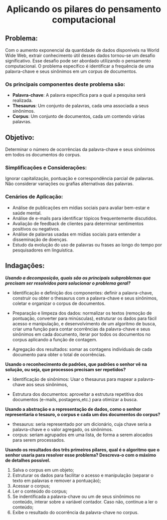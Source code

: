 <h1 align="center">Aplicando os pilares do pensamento computacional</h1>

## Problema:

Com o aumento exponencial da quantidade de dados disponíveis na World Wide Web, extrair conhecimento útil 
desses dados tornou-se um desafio significativo. Esse desafio pode ser abordado utilizando o pensamento 
computacional. O problema específico é identificar a frequência de uma palavra-chave e seus sinônimos em 
um corpus de documentos.

### Os principais componentes deste problema são:

- **Palavra-chave**: A palavra específica para a qual a pesquisa será realizada.
- **Thesaurus**: Um conjunto de palavras, cada uma associada a seus sinônimos.
- **Corpus**: Um conjunto de documentos, cada um contendo várias palavras.

## Objetivo:

Determinar o número de ocorrências da palavra-chave e seus sinônimos em todos os 
documentos do corpus.

### Simplificações e Considerações:

Ignorar capitalização, pontuação e correspondência parcial de palavras.
Não considerar variações ou grafias alternativas das palavras.

### Cenários de Aplicação:

- Análise de publicações em mídias sociais para avaliar bem-estar e saúde mental.
- Análise de e-mails para identificar tópicos frequentemente discutidos.
- Avaliação de feedback de clientes para determinar sentimentos positivos ou negativos.
- Análise de palavras usadas em mídias sociais para entender a disseminação de doenças.
- Estudo da evolução do uso de palavras ou frases ao longo do tempo por pesquisadores em linguística.

## Indagações:

***Usando a decomposição, quais são os principais subproblemas que precisam ser resolvidos para solucionar o problema geral?***

 - Identificação e definição dos componentes: definir a palavra-chave, construir ou obter o thesaurus com a 
   palavra-chave e seus sinônimos, coletar e organizar o corpus de documentos.

 - Preparação e limpeza dos dados: normalizar os textos (remoção de pontuação, converter para minúsculas), estruturar 
   os dados para fácil acesso e manipulação, e desenvolvimento de um algoritmo de busca, criar uma função para contar 
   ocorrências da palavra-chave e seus sinônimos em cada documento, iterar por todos os documentos no corpus aplicando a 
   função de contagem.

 - Agregação dos resultados: somar as contagens individuais de cada documento para obter o total de ocorrências.

**Usando o reconhecimento de padrões, que padrões o senhor vê na solução, ou seja, que processos precisam ser repetidos?**

 - Identificação de sinônimos: Usar o thesaurus para mapear a palavra-chave aos seus sinônimos,

 - Estrutura dos documentos: aproveitar a estrutura repetitiva dos documentos (e-mails, postagens,etc.) para otimizar a busca.

**Usando a abstração e a representação de dados, como o senhor representaria o tesauro, o corpus e cada um dos documentos do corpus?**

 - thesaurus: seria representado por um dicionário, cuja chave seria a palavra-chave e o valor agregado, os sinônimos.
 - corpus: seriam agrupados em uma lista, de forma a serem alocados para serem processados.

**Usando os resultados dos três primeiros pilares, qual é o algoritmo que o senhor usaria para resolver esse problema? Descreva-o com o máximo de detalhes possível.**

 1. Salva o corpus em um objeto;
 2. Estruturar os dados para facilitar o acesso e manipulação (separar o texto em palavras e remover a pontuação);
 3. Acessar o corpus;
 4. Ler o conteúdo do corpus;
 5. Se indentificada a palavra-chave ou um de seus sinônimos no conteúdo, interar sobre a variável contador. Caso não, continue a ler o conteúdo;
 6. Exibe o resultado do ocorrência da palavra-chave no corpus.